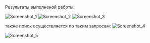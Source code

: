Результаты выполненой работы:


![Screenshot_1](https://user-images.githubusercontent.com/51534349/209213554-59e4e67c-5187-43d3-b801-62e59e7ac820.png)
![Screenshot_2](https://user-images.githubusercontent.com/51534349/209213557-9818c7d8-5947-4d78-a873-c2ae15423ce7.png)
![Screenshot_3](https://user-images.githubusercontent.com/51534349/209213559-24bfc49a-c676-433b-b1a5-5cdb9389b3d3.png)

также поиск осуществляется по таким запросам:
![Screenshot_4](https://user-images.githubusercontent.com/51534349/209213565-1df429fe-62ef-4fe3-8c7d-17936cb88fb8.png)

![Screenshot_5](https://user-images.githubusercontent.com/51534349/209213566-fdc29512-93e9-4e44-872e-0eb4595f3c18.png)


